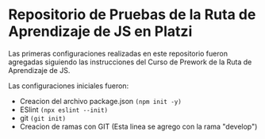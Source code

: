 # Repositorio de Pruebas de la Ruta de Aprendizaje de JS en Platzi

Las primeras configuraciones realizadas en este repositorio fueron agregadas siguiendo las instrucciones del Curso de Prework de la Ruta de Aprendizaje de JS.

Las configuraciones iniciales fueron:
* Creacion del archivo package.json ```(npm init -y)```
* ESlint ```(npx eslint --init)```
* git ```(git init)```
* Creacion de ramas con GIT (Esta linea se agrego con la rama "develop")